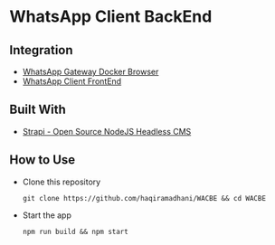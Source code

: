 # WhatsApp Client BackEnd
## Integration
- [WhatsApp Gateway Docker Browser](https://github.com/haqiramadhani/WAGDB)
- [WhatsApp Client FrontEnd](https://github.com/haqiramadhani/WACFE)
## Built With
- [Strapi - Open Source NodeJS Headless CMS](https://strapi.io/)
## How to Use
- Clone this repository
  ```shell
  git clone https://github.com/haqiramadhani/WACBE && cd WACBE
  ```
- Start the app
  ```shell
  npm run build && npm start
  ```
